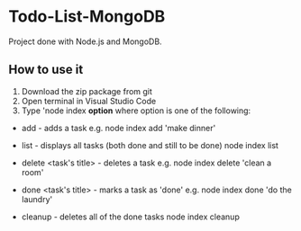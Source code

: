 # Todo-List-MongoDB

Project done with Node.js and MongoDB. 

## How to use it
1. Download the zip package from git
2. Open terminal in Visual Studio Code
3. Type 'node index **option** where option is one of the following:

* add <task name> - adds a task
e.g. node index add 'make dinner'

* list - displays all tasks (both done and still to be done)
node index list

* delete <task's title> - deletes a task
e.g. node index delete 'clean a room'

* done <task's title> - marks a task as 'done'
e.g. node index done 'do the laundry'

* cleanup - deletes all of the done tasks
node index cleanup
